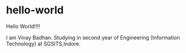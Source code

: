 # hello-world
Hello World!!!!

I am Vinay Badhan.
Studying in second year of Engineering (Information Technology) at SGSITS,Indore.
